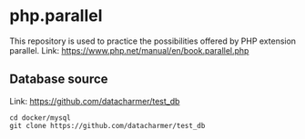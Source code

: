 # php.parallel
This repository is used to practice the possibilities offered by PHP extension parallel. Link: https://www.php.net/manual/en/book.parallel.php

## Database source

Link: https://github.com/datacharmer/test_db
```
cd docker/mysql
git clone https://github.com/datacharmer/test_db
```
